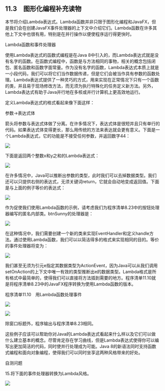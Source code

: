    

## 11.3　图形化编程补充读物

本节将介绍Lambda表达式。Lambda函数并非只限于图形化编程和JavaFX，但是我们会在创建JavaFX事件处理器的上下文中介绍它们。Lambda函数在许多其他上下文中也很有用，特别是在并行操作以便使程序运行得更快时。

Lambda函数和事件处理器

使用Lambda表达式的函数式编程是在Java 8中引入的，而Lambda表达式就是没有名字的函数。在函数式编程中，函数是与方法相同的事物，相关的概念包括闭包、匿名函数和函数字面常量。作为没有名字的函数，Lambda表达式本质上就是一小段代码，我们可以将它们当作数据传递，但是它们会被当作具有参数的函数处理。Lambda表达式提供了一种灵巧的方式，用来实现在正常情况下只有一个函数的类，并且易于现场修改方法，而无须为执行特殊化的任务定义新方法。另外，Lambda表达式有助于Java并行地在多核或并行计算机上更高效地运行。

定义Lambda表达式的格式看起来像下面这样：

参数->表达式体

箭头将参数与表达式体做了分离。在许多情况下，表达式体是很短并且只有单行的代码。如果表达式体变得更长，那么用传统的方法来表达就会更有意义。下面是一个Lambda表达式，它的功能是不接受任何参数，并返回数字44：

![](../Images/image11280.gif)

下面是返回两个整数x和y之和的Lambda表达式：

![](../Images/image11281.gif)

在许多情况中，Java可以推断出参数的类型，此时我们可以去掉数据类型。我们还可以只提供右侧的表达式，无须关键词return，它就会自动地变成返回值。下面是与上面的例子等价的表达式：

![](../Images/image11282.gif)

作为促使我们使用Lambda函数的示例，请考虑我们为程序清单8.23中的按钮处理器编写的匿名内部类。btnSunny的处理器是：

![](0-Assets/Epubook/程序员编程语言经典合集（计算机科学丛书5册套装），javapython编程语言含经典教材龙书《编译原理》%20(Bruce%20Eckel%20%20Alfred%20V.%20Aho%20%20Monica%20S.%20Lam%20etc.)%20(Z-Library)/images/image11283.jpeg)

在这种情况中，我们需要创建一个新的类来实现EventHandler<ActionEvent>和定义handle方法。通过使用Lambda函数，我们可以以简洁得多的格式来实现相同的目的。等价的事件处理器将变为：

![](../Images/image11284.gif)

我们甚至无须为引元e指定其数据类型为ActionEvent，因为Java可以从我们调用setOnAction的上下文中唯一有效的类型推断出e的数据类型。Lambda格式是所有格式中最简单的，使得我们可以直接将方法插到需要的地方。程序清单11.10就是将程序清单8.23中的JavaFX程序转换为使用Lambda函数的版本。

程序清单11.10　用Lambda函数处理事件

![](0-Assets/Epubook/程序员编程语言经典合集（计算机科学丛书5册套装），javapython编程语言含经典教材龙书《编译原理》%20(Bruce%20Eckel%20%20Alfred%20V.%20Aho%20%20Monica%20S.%20Lam%20etc.)%20(Z-Library)/images/image11285.jpeg)

![](0-Assets/Epubook/程序员编程语言经典合集（计算机科学丛书5册套装），javapython编程语言含经典教材龙书《编译原理》%20(Bruce%20Eckel%20%20Alfred%20V.%20Aho%20%20Monica%20S.%20Lam%20etc.)%20(Z-Library)/images/image11286.jpeg)

除窗口标题外，程序输出与程序清单8.23相同。

这些例子应该可以帮助你对Java的Lambda表达式看起来什么样以及它们可以做什么建立基本的概念。尽管肯定存在学习曲线，但是Lambda表达式使得你可以编写出更加简洁的代码，同时使并行处理成为可能。Java 8的新语法同时支持函数式编程和面向对象编程，使得我们可以同时坐享这两种风格带来的好处。

自测问题

15.将下面的事件处理器转换为Lambda风格。

![](0-Assets/Epubook/程序员编程语言经典合集（计算机科学丛书5册套装），javapython编程语言含经典教材龙书《编译原理》%20(Bruce%20Eckel%20%20Alfred%20V.%20Aho%20%20Monica%20S.%20Lam%20etc.)%20(Z-Library)/images/image11287.jpeg)